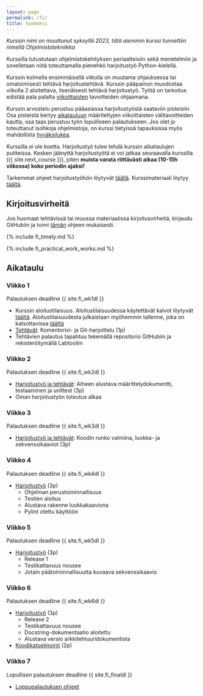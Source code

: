 ```yaml
---
layout: page
permalink: /fi/
title: Suomeksi
---
```


_Kurssin nimi on muuttunut syksyllä 2023, tätä aiemmin kurssi tunnettiin nimellä Ohjelmistotekniikka_

Kurssilla tutustutaan ohjelmistokehityksen periaatteisiin sekä menetelmiin ja sovelletaan niitä toteuttamalla pienehkö harjoitustyö Python-kielellä.

Kurssin kolmella ensimmäisellä viikolla on muutama ohjauksessa tai omatoimisesti tehtävä harjoitustehtävä. Kurssin pääpainon muodostaa viikolla 2 aloitettava, itsenäisesti tehtävä harjoitustyö. Työtä on tarkoitus edistää pala palalta [viikoittaisten](#aikataulu) tavoitteiden ohjaamana.

Kurssin arvostelu perustuu pääasiassa harjoitustyöstä saataviin pisteisiin. Osa pisteistä kertyy [aikatauluun](#aikataulu) määriteltyjen viikoittaisten välitavoitteiden kautta, osa taas perustuu työn lopulliseen palautukseen. Jos olet jo toteuttanut isohkoja ohjelmistoja, on kurssi tietyissä tapauksissa myös mahdollista [hyväksilukea](/hyvaksiluku).

Kurssilla ei ole koetta. Harjoitustyö tulee tehdä kurssin aikataulujen puitteissa. Kesken jäänyttä harjoitustyötä ei voi jatkaa seuraavalla kurssilla ({{ site.next_course }}), joten **muista varata riittävästi aikaa (10-15h viikossa) koko periodin ajaksi!**

Tarkemmat ohjeet harjoitustyöhön löytyvät [täällä](/harjoitustyo). Kurssimateriaali löytyy [täältä](/materiaali).

## Kirjoitusvirheitä

Jos huomaat tehtävissä tai muussa materiaalissa kirjoitusvirheitä, kirjaudu GitHubiin ja toimi [tämän](/korjausehdotus) ohjeen mukaisesti.

{% include fi_timely.md %}

{% include fi_practical_work_works.md %}


## Aikataulu

### Viikko 1

Palautuksen deadline {{ site.fi_wk1dl }}

- Kurssin aloitustilaisuus. Aloitustilaisuudessa käytettävät kalvot löytyvät [täältä]({{site.lecture_slides_link}}). Aloitustilaisuudesta julkaistaan myöhemmin tallenne, joka on katsottavissa [täältä]({{site.lecture_recording_link}})
- [Tehtävät](/python/viikko1): Komentorivi- ja Git-harjoittelu (1p)
- Tehtävien palautus tapahtuu tekemällä repositorio GitHubiin ja rekisteröitymällä Labtooliin

### Viikko 2

Palautuksen deadline {{ site.fi_wk2dl }}

- [Harjoitustyö ja tehtävät](/python/viikko2): Aiheen alustava määrittelydokumentti, testaaminen ja unittest (3p)
- Oman harjoitustyön toteutus alkaa

### Viikko 3

Palautuksen deadline {{ site.fi_wk3dl }}

- [Harjoitustyö ja tehtävät](/python/viikko3): Koodin runko valmiina, luokka- ja sekvenssikaaviot (3p)

### Viikko 4

Palautuksen deadline {{ site.fi_wk4dl }}

- [Harjoitustyö](/python/viikko4) (3p)
  - Ohjelman perustoiminnallisuus
  - Testien aloitus
  - Alustava rakenne luokkakaaviona
  - Pylint otettu käyttöön

### Viikko 5

Palautuksen deadline {{ site.fi_wk5dl }}

- [Harjoitustyö](/python/viikko5) (3p)
  - Release 1
  - Testikattavuus nousee
  - Jotain päätoiminnallisuutta kuvaava sekvenssikaavio

### Viikko 6

Palautuksen deadline {{ site.fi_wk6dl }}

- [Harjoitustyö](/python/viikko6) (3p)
  - Release 2
  - Testikattavuus nousee
  - Docstring-dokumentaatio aloitettu
  - Alustava versio arkkitehtuuridokumentista
- [Koodikatselmointi](/python/viikko6#koodikatselmointi) (2p)

### Viikko 7

Lopullisen palautuksen deadline {{ site.fi_finaldl }}

- [Loppupalautuksen ohjeet](/python/loppupalautus)
